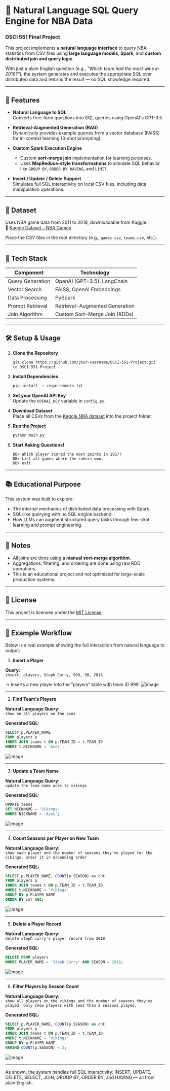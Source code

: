 # 🏀 Natural Language SQL Query Engine for NBA Data  
### DSCI 551 Final Project

This project implements a **natural language interface** to query NBA statistics from CSV files using **large language models**, **Spark**, and **custom distributed join and query logic**.

With just a plain English question (e.g., _"Which team had the most wins in 2016?"_), the system generates and executes the appropriate SQL over distributed data and returns the result — no SQL knowledge required.

---

## 🚀 Features

- **Natural Language to SQL**  
  Converts free-form questions into SQL queries using OpenAI's GPT-3.5.

- **Retrieval-Augmented Generation (RAG)**  
  Dynamically provides example queries from a vector database (FAISS) for in-context learning (3-shot prompting).

- **Custom Spark Execution Engine**  
  - Custom **sort-merge join** implementation for learning purposes.  
  - Uses **MapReduce-style transformations** to simulate SQL behavior like `GROUP BY`, `ORDER BY`, `HAVING`, and `LIMIT`.

- **Insert / Update / Delete Support**  
  Simulates full SQL interactivity on local CSV files, including data manipulation operations.

---

## 📁 Dataset

Uses NBA game data from 2011 to 2018, downloadable from Kaggle:  
🔗 [Kaggle Dataset – NBA Games](https://www.kaggle.com/datasets/nathanlauga/nba-games)

Place the CSV files in the root directory (e.g., `games.csv`, `teams.csv`, etc.).

---

## 🧠 Tech Stack

| Component         | Technology                       |
|------------------|----------------------------------|
| Query Generation | OpenAI (GPT-3.5), LangChain       |
| Vector Search     | FAISS, OpenAI Embeddings         |
| Data Processing  | PySpark                          |
| Prompt Retrieval | Retrieval-Augmented Generation   |
| Join Algorithm   | Custom Sort-Merge Join (RDDs)     |

---

## 🛠️ Setup & Usage

1. **Clone the Repository**
   ```bash
   git clone https://github.com/your-username/DSCI-551-Project.git
   cd DSCI-551-Project
   ```

2. **Install Dependencies**
   ```bash
   pip install -r requirements.txt
   ```

3. **Set your OpenAI API Key**  
   Update the `OPENAI_KEY` variable in `config.py`.

4. **Download Dataset**  
   Place all CSVs from the [Kaggle NBA dataset](https://www.kaggle.com/datasets/nathanlauga/nba-games) into the project folder.

5. **Run the Project**
   ```bash
   python main.py
   ```

6. **Start Asking Questions!**
   ```
   DB> Which player scored the most points in 2017?
   DB> List all games where the Lakers won.
   DB> exit
   ```

---

## 📚 Educational Purpose

This system was built to explore:
- The internal mechanics of distributed data processing with Spark.
- SQL-like querying with no SQL engine backend.
- How LLMs can augment structured query tasks through few-shot learning and prompt engineering.

---

## 📌 Notes

- All joins are done using a **manual sort-merge algorithm**.
- Aggregations, filtering, and ordering are done using raw RDD operations.
- This is an educational project and not optimized for large-scale production systems.

---

## 📄 License

This project is licensed under the [MIT License](./LICENSE).

---

## 🧪 Example Workflow

Below is a real example showing the full interaction from natural language to output:

1. **Insert a Player**

**Query:**  
`insert, players, Steph Curry, 999, 30, 2018`

→ Inserts a new player into the "players" table with team ID 999.
![image](https://github.com/user-attachments/assets/c9582d62-a562-4171-a1a9-9edf56e8b874)

---

2. **Find Team's Players**

**Natural Language Query:**  
`show me all players on the aces`

**Generated SQL:**  
```sql
SELECT p.PLAYER_NAME
FROM players p
INNER JOIN teams t ON p.TEAM_ID = t.TEAM_ID
WHERE t.NICKNAME = 'Aces';
```
![image](https://github.com/user-attachments/assets/24f0a1fd-d1c2-4337-a2bc-be85293c25c5)


---

3. **Update a Team Name**

**Natural Language Query:**  
`update the team name aces to vikings`

**Generated SQL:**  
```sql
UPDATE teams
SET NICKNAME = 'Vikings'
WHERE NICKNAME = 'Aces';
```
![image](https://github.com/user-attachments/assets/e3a2dcab-9ae3-4013-83b3-92f063ec1cbb)

---

4. **Count Seasons per Player on New Team**

**Natural Language Query:**  
`show each player and the number of seasons they’ve played for the vikings. order it in ascending order`

**Generated SQL:**  
```sql
SELECT p.PLAYER_NAME, COUNT(p.SEASON) as cnt
FROM players p
INNER JOIN teams t ON p.TEAM_ID = t.TEAM_ID
WHERE t.NICKNAME = 'Vikings'
GROUP BY p.PLAYER_NAME
ORDER BY cnt ASC;
```
![image](https://github.com/user-attachments/assets/496c5479-5f24-439d-b1bd-5d8cbc4ddd0c)

---

5. **Delete a Player Record**

**Natural Language Query:**  
`delete steph curry's player record from 2018`

**Generated SQL:**  
```sql
DELETE FROM players
WHERE PLAYER_NAME = 'Steph Curry' AND SEASON = 2018;
```
![image](https://github.com/user-attachments/assets/e3f97af1-ea3b-4a9b-8056-893e15d8bd3d)

---

6. **Filter Players by Season Count**

**Natural Language Query:**  
`show all players on the vikings and the number of seasons they've played. Only show players with less than 2 seasons played.`

**Generated SQL:**  
```sql
SELECT p.PLAYER_NAME, COUNT(p.SEASON) as cnt
FROM players p
INNER JOIN teams t ON p.TEAM_ID = t.TEAM_ID
WHERE t.NICKNAME = 'Vikings'
GROUP BY p.PLAYER_NAME
HAVING COUNT(p.SEASON) < 2;
```
![image](https://github.com/user-attachments/assets/fc9b79d9-f85b-4421-b204-ccef7d510a76)

---

As shown, the system handles full SQL interactivity: INSERT, UPDATE, DELETE, SELECT, JOIN, GROUP BY, ORDER BY, and HAVING — all from plain English.


